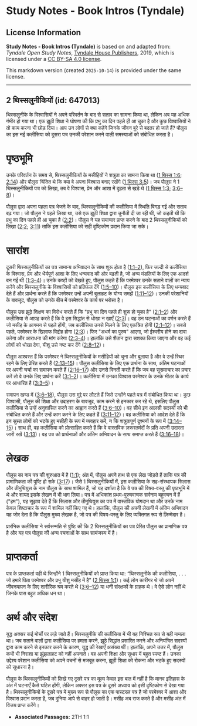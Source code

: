 # Study Notes - Book Intros (Tyndale)

## License Information

**Study Notes - Book Intros (Tyndale)** is based on and adapted from: _Tyndale Open Study Notes_, [Tyndale House Publishers](https://tyndaleopenresources.com/), 2019, which is licensed under a [CC BY-SA 4.0 license](https://creativecommons.org/licenses/by-sa/4.0/legalcode.en).

This markdown version (created `2025-10-14`) is provided under the same license.



--------------------------------

## 2 थिस्सलुनीकियों (id: 647013)

थिस्सलुनीके के विश्वासियों ने अपने परिवर्तन के बाद से सताव का सामना किया था, लेकिन अब यह अधिक गंभीर हो गया था। एक झूठी शिक्षा ने घोषणा की कि प्रभु का दिन पहले ही आ चुका है और कुछ विश्वासियों ने तो काम करना भी छोड़ दिया। आप उन लोगों से क्या कहेंगे जिनके जीवन बुरे से बदतर हो जाते हैं? पौलुस का इस नई कलीसिया को दूसरा पत्र उनकी परेशान करने वाली समस्याओं को संबोधित करता है।

पृष्ठभूमि
=========

उनके परिवर्तन के समय से, थिस्सलुनीकियों के मसीहियों ने शत्रुता का सामना किया था ([1 थिस्स 1:6](https://ref.ly/1Thess1:6); [2:14](https://ref.ly/1Thess2:14)) और पौलुस चिंतित थे कि क्या वे अपना विश्वास बनाए रखेंगे ([1 थिस्स 3:5](https://ref.ly/1Thess3:5))। जब पौलुस ने 1 थिस्सलुनीकियों पत्र को लिखा, तब वे विश्वास, प्रेम और आशा में दृढ़ता से खड़े थे ([1 थिस्स 1:3](https://ref.ly/1Thess1:3); [3:6–8](https://ref.ly/1Thess3:6-1Thess3:8))।

पौलुस द्वारा अपना पहला पत्र भेजने के बाद, थिस्सलुनीकियों की कलीसिया में स्थिति बिगड़ गई और सताव बढ़ गया। जो पौलुस ने पहले लिखा था, उसे एक झूठी शिक्षा द्वारा चुनौती दी जा रही थी, जो कहती थी कि प्रभु का दिन पहले ही आ चुका है ([2:2](https://ref.ly/2Thess2:2))। पौलुस ने यह समाचार प्राप्त करने के बाद 2 थिस्सलुनीकियों को लिखा ([2:2](https://ref.ly/2Thess2:2); [3:11](https://ref.ly/2Thess3:11)) ताकि इस कलीसिया को सही दृष्टिकोण प्रदान किया जा सके।

सारांश
======

दूसरी थिस्सलुनीकियों का पत्र सामान्य अभिवादन के साथ शुरू होता है ([1:1–2](https://ref.ly/2Thess1:1-2Thess1:2)), फिर जल्दी से कलीसिया के विश्वास, प्रेम और धैर्यपूर्ण आशा के लिए धन्यवाद की ओर बढ़ती है, जो अन्य मंडलियों के लिए एक आदर्श बन गई थी ([1:3–4](https://ref.ly/2Thess1:3-2Thess1:4))। उनके कष्टों को देखते हुए, पौलुस कहते हैं कि परमेश्वर उनके सताने वालों का न्याय करेंगे और थिस्सलुनीके के विश्वासियों को प्रतिफल देंगे ([1:5–10](https://ref.ly/2Thess1:5-2Thess1:10))। पौलुस इस कलीसिया के लिए धन्यवाद देते हैं और प्रार्थना करते हैं कि परमेश्वर उन्हें अपनी बुलाहट के योग्य समझें ([1:11–12](https://ref.ly/2Thess1:11-2Thess1:12))। उनकी परेशानियों के बावजूद, पौलुस को उनके बीच में परमेश्वर के कार्य पर भरोसा है।

पौलुस उस झूठे शिक्षण का विरोध करते हैं कि "प्रभु का दिन पहले ही शुरू हो चुका है" ([2:1–2](https://ref.ly/2Thess2:1-2Thess2:2)) और कलीसिया से आग्रह करते हैं कि वे इस सिद्धांत से धोखा न खाएँ ([2:3](https://ref.ly/2Thess2:3))। वह उन घटनाओं का वर्णन करते हैं जो मसीह के आगमन से पहले होंगी, जब कलीसिया उनसे मिलने के लिए एकत्रित होगी ([2:1–12](https://ref.ly/2Thess2:1-2Thess2:12))। सबसे पहले, परमेश्वर के खिलाफ विद्रोह होगा ([2:3](https://ref.ly/2Thess2:3))। फिर "अधर्म का पुरुष" आएगा, जो ईश्वरीय होने का दावा करेगा और आराधना की मांग करेगा ([2:3–4](https://ref.ly/2Thess2:3-2Thess2:4))। हालांकि उसे शैतान द्वारा सशक्त किया जाएगा और वह कई लोगों को धोखा देगा, यीशु उसे नष्ट कर देंगे ([2:8–12](https://ref.ly/2Thess2:8-2Thess2:12))।

पौलुस आश्वस्त हैं कि परमेश्वर ने थिस्सलुनीकियों के मसीहियों को चुना और बुलाया है और वे उन्हें स्थिर रहने के लिए प्रेरित करते हैं ([2:13–15](https://ref.ly/2Thess2:13-2Thess2:15))। पौलुस कलीसिया के लिए एक प्रार्थना के साथ, अंतिम घटनाओं पर अपनी चर्चा का समापन करते हैं ([2:16–17](https://ref.ly/2Thess2:16-2Thess2:17)) और उनसे विनती करते हैं कि जब वह सुसमाचार का प्रचार करें तो वे उनके लिए प्रार्थना करें ([3:1–2](https://ref.ly/2Thess3:1-2Thess3:2))। कलीसिया में उनका विश्वास परमेश्वर के उनके भीतर के कार्य पर आधारित है ([3:3–5](https://ref.ly/2Thess3:3-2Thess3:5))।

समापन खण्ड में ([3:6–18](https://ref.ly/2Thess3:6-2Thess3:18)), पौलुस उस मुद्दे पर लौटते हैं जिसे उन्होंने पहले पत्र में संबोधित किया था। कुछ विश्वासी, पौलुस की शिक्षा और उदाहरण के बावजूद, काम करने से इनकार कर रहे थे, इसलिए पौलुस कलीसिया से उन्हें अनुशासित करने का आह्वान करते हैं ([3:6–10](https://ref.ly/2Thess3:6-2Thess3:10))। वह सीधे इन आलसी सदस्यों को भी संबोधित करते हैं और उन्हें काम करने के लिए कहते हैं ([3:11–12](https://ref.ly/2Thess3:11-2Thess3:12))। वह कलीसिया को आदेश देते हैं कि इन सुस्त लोगों को भटके हुए मसीही के रूप में व्यवहार करें, न कि शत्रुतापूर्ण दुश्मनों के रूप में ([3:14–15](https://ref.ly/2Thess3:14-2Thess3:15))। साथ ही, वह कलीसिया को प्रोत्साहित करते हैं कि वे वास्तविक ज़रूरतमंदों के प्रति अपनी उदारता जारी रखें ([3:13](https://ref.ly/2Thess3:13))। वह पत्र को प्रार्थनाओं और अंतिम अभिवादन के साथ समाप्त करते हैं ([3:16–18](https://ref.ly/2Thess3:16-2Thess3:18))।

लेखक
====

पौलुस का नाम पत्र की शुरुआत में है ([1:1](https://ref.ly/2Thess1:1)); अंत में, पौलुस अपने हाथ से एक लेख जोड़ते हैं ताकि पत्र की प्रामाणिकता की पुष्टि हो सके ([3:17](https://ref.ly/2Thess3:17))। जैसे 1 थिस्सलुनीकियों में, इस कलीसिया के सह\-संस्थापक सिलास और तीमुथियुस के नाम पौलुस के साथ शामिल हैं, जो यह दर्शाता है कि वे पत्र की विषय\-वस्तु की पृष्ठभूमि में थे और शायद इसके लेखन में भी भाग लिया। पत्र में अधिकांश प्रथम\-पुरुषवाचक सर्वनाम बहुवचन में हैं ("हम"), यह सुझाव देते हैं कि सिलास और तीमुथियुस का पत्र में वास्तविक योगदान था और उनके नाम केवल शिष्टाचार के रूप में शामिल नहीं किए गए थे। हालांकि, पौलुस की अपनी लेखनी में अंतिम अभिवादन यह जोर देता है कि पौलुस मुख्य लेखक है, जो पत्र की विषय\-वस्तु के लिए व्यक्तिगत रूप से ज़िम्मेदार है।

प्रारंभिक कलीसिया ने सर्वसम्मति से पुष्टि की कि 2 थिस्सलुनीकियों का पत्र प्रेरित पौलुस का प्रामाणिक पत्र है और यह पत्र पौलुस की अन्य रचनाओं के साथ सामंजस्य में है।

प्राप्तकर्ता
============

पत्र के प्राप्तकर्ता वही थे जिन्होंने 1 थिस्सलुनीकियों को प्राप्त किया था: “थिस्सलुनीके की कलीसिया, . . . जो हमारे पिता परमेश्वर और प्रभु यीशु मसीह में है” ([2 थिस्स 1:1](https://ref.ly/2Thess1:1))। कई लोग कारीगर थे जो अपने जीवनयापन के लिए शारीरिक श्रम करते थे ([3:6–12](https://ref.ly/2Thess3:6-2Thess3:12)) या धनी संरक्षकों के ग्राहक थे। वे ऐसे लोग नहीं थे जिनके पास बहुत अधिक धन था।

अर्थ और संदेश
=============

युद्ध अक्सर कई मोर्चों पर लड़े जाते हैं। थिस्सलुनीके की कलीसिया में भी यह निश्चित रूप से यही मामला था। जब सताने वालों द्वारा कलीसिया पर हमला करने, झूठे सिद्धांत प्रसारित करने और अनियंत्रित सदस्यों द्वारा काम करने से इनकार करने के कारण, युद्ध की रेखाएँ असंख्य थीं। हालांकि, अपने उत्तर में, पौलुस कभी भी निराशा या झुंझलाहट को नहीं अपनाते। वह अपनी शिक्षा और सुधार में बहुत स्पष्ट हैं। उनका उद्देश्य परेशान कलीसिया को अपने वचनों से मजबूत करना, झूठी शिक्षा को रोकना और भटके हुए सदस्यों को सुधारना है।

पौलुस के थिस्सलुनीकियों को लिखे गए दूसरे पत्र का मूल्य केवल इस बात में नहीं है कि मानव इतिहास के अंत में घटनाएँ कैसे घटित होंगी, लेकिन अक्सर इस पत्र के दूसरे अध्याय को इसी दृष्टिकोण से देखा गया है। थिस्सलुनीकियों के दूसरे पत्र में मुख्य रूप से पौलुस का एक पास्टरल पत्र है जो परमेश्वर में आशा और विश्वास प्रदान करता है, जब दुनिया आपे से बाहर हो जाती है। मसीह अब राज करते हैं और मसीह अंत में विजय प्राप्त करेंगे।

* **Associated Passages:** 2TH 1:1

